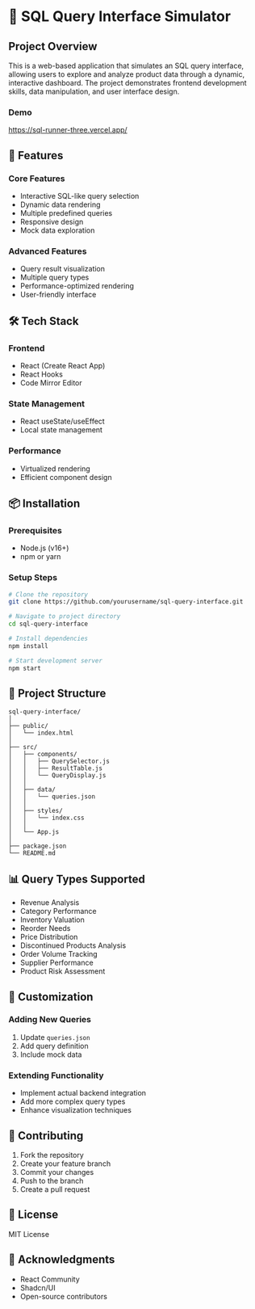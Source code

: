 # 🚀 SQL Query Interface Simulator

## Project Overview

This is a web-based application that simulates an SQL query interface, allowing users to explore and analyze product data through a dynamic, interactive dashboard. The project demonstrates frontend development skills, data manipulation, and user interface design.

### Demo
https://sql-runner-three.vercel.app/

## 🌟 Features

### Core Features
- Interactive SQL-like query selection
- Dynamic data rendering
- Multiple predefined queries
- Responsive design
- Mock data exploration

### Advanced Features
- Query result visualization
- Multiple query types
- Performance-optimized rendering
- User-friendly interface

## 🛠 Tech Stack

### Frontend
- React (Create React App)
- React Hooks
- Code Mirror Editor

### State Management
- React useState/useEffect
- Local state management

### Performance
- Virtualized rendering
- Efficient component design

## 📦 Installation

### Prerequisites
- Node.js (v16+)
- npm or yarn

### Setup Steps
```bash
# Clone the repository
git clone https://github.com/yourusername/sql-query-interface.git

# Navigate to project directory
cd sql-query-interface

# Install dependencies
npm install

# Start development server
npm start
```

## 🚀 Project Structure
```
sql-query-interface/
│
├── public/
│   └── index.html
│
├── src/
│   ├── components/
│   │   ├── QuerySelector.js
│   │   ├── ResultTable.js
│   │   └── QueryDisplay.js
│   │
│   ├── data/
│   │   └── queries.json
│   │
│   ├── styles/
│   │   └── index.css
│   │
│   └── App.js
│
├── package.json
└── README.md
```

## 📊 Query Types Supported
- Revenue Analysis
- Category Performance
- Inventory Valuation
- Reorder Needs
- Price Distribution
- Discontinued Products Analysis
- Order Volume Tracking
- Supplier Performance
- Product Risk Assessment

## 🔧 Customization

### Adding New Queries
1. Update `queries.json`
2. Add query definition
3. Include mock data

### Extending Functionality
- Implement actual backend integration
- Add more complex query types
- Enhance visualization techniques

## 🤝 Contributing
1. Fork the repository
2. Create your feature branch
3. Commit your changes
4. Push to the branch
5. Create a pull request

## 📄 License
MIT License

## 🙌 Acknowledgments
- React Community
- Shadcn/UI
- Open-source contributors
